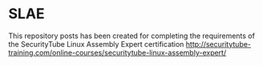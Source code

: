# SLAE
This repository posts has been created for completing the requirements of the SecurityTube Linux Assembly Expert certification http://securitytube-training.com/online-courses/securitytube-linux-assembly-expert/
